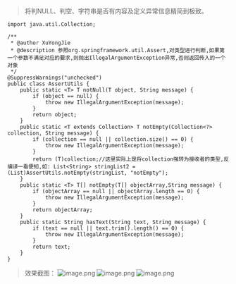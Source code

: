 >将判NULL、判空、字符串是否有内容及定义异常信息精简到极致。
```
import java.util.Collection;

/**
 * @author XuYongJie
 * @description 参照org.springframework.util.Assert,对类型进行判断,如果第一个参数不满足对应的要求,则抛出IllegalArgumentException异常,否则返回传入的一个对象
 */
@SuppressWarnings("unchecked")
public class AssertUtils {
    public static <T> T notNull(T object, String message) {
        if (object == null) {
            throw new IllegalArgumentException(message);
        }
        return object;
    }
    public static <T extends Collection> T notEmpty(Collection<?> collection, String message) {
        if (collection == null || collection.size() == 0) {
            throw new IllegalArgumentException(message);
        }
        return (T)collection;//这里实际上是将collection强转为接收者的类型,反编译一看便知,如: List<String> stringList2 = (List)AssertUtils.notEmpty(stringList, "notEmpty");
    }
    public static <T> T[] notEmpty(T[] objectArray,String message) {
        if (objectArray == null || objectArray.length == 0) {
            throw new IllegalArgumentException(message);
        }
        return objectArray;
    }
    public static String hasText(String text, String message) {
        if (text == null || text.trim().length() == 0) {
            throw new IllegalArgumentException(message);
        }
        return text;
    }
}
```
>效果截图：
![image.png](http://upload-images.jianshu.io/upload_images/9541455-aedfacc005b79365.png?imageMogr2/auto-orient/strip%7CimageView2/2/w/1240)
![image.png](http://upload-images.jianshu.io/upload_images/9541455-5b50d12396f5e202.png?imageMogr2/auto-orient/strip%7CimageView2/2/w/1240)
![image.png](http://upload-images.jianshu.io/upload_images/9541455-f9031df3afc601a8.png?imageMogr2/auto-orient/strip%7CimageView2/2/w/1240)
